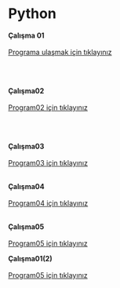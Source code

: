 # Python
**Çalışma 01**
<br>
<br>
[Programa ulaşmak için tıklayınız](https://github.com/Ardayucel325/Python/commit/394a0e06216cd0799159f3953238db029e40b61d)

<br>
<br>

**Çalışma02** 
<br>
<br>
[Program02 için tıklayınız](https://github.com/Ardayucel325/Python/commit/309c1e8606c0fdf403b8932f953344a95050cd97)

<br>
<br>

**Çalışma03** 
<br>
<br>
[Program03 için tıklayınız](https://github.com/Ardayucel325/Python/commit/985f96fc20d2c00bad097840319bcbacf0a22a0e)
<br>
<br>

**Çalışma04** 
<br>
<br>
[Program04 için tıklayınız](https://github.com/Ardayucel325/Python/commit/fe83301094faa8b6cb6aeedfd0f1acfe3e81f511)
<br>
<br>

**Çalışma05** 
<br>
<br>
[Program05 için tıklayınız](https://github.com/Ardayucel325/Python/commit/aa74a81af1396e6183c12e6721028b7502a8216c)

**Çalışma01(2)** 
<br>
<br>
[Program05 için tıklayınız](https://github.com/Ardayucel325/Python/commit/6f4c28b4a1b6d2de75b4347beebb08a68a34cd5b)
